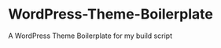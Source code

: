 WordPress-Theme-Boilerplate
===========================

A WordPress Theme Boilerplate for my build script
